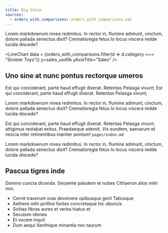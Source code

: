 ```yaml
---
title: Big Value
sources: 
  - orders_with_comparisons: orders_with_comparisons.sql
---
```



<BigValue 
data = {orders_with_comparisons} 
/>

<BigValue 
data = {orders_with_comparisons} 
value=sales_usd0k
comparison=sales_change_pct0
comparisonTitle="vs. Last Month"
/>

<BigValue data = {orders_with_comparisons} 
value=aov_usd2
title="AOV ($)"
sparkline=month
comparison=aov_change_pct0
comparisonTitle="vs. Last Month"
/>

Lorem markdownum nivea redimitus. In rector in, flumine adimunt, cinctum, dolore
pallada senectus dixit? Crematisregia fetus Io locus viscera redde lucida
discede?

<LineChart 
    data = {orders_with_comparisons.filter(d => d.category === "Sinister Toys")} 
    y=sales_usd0k
    yAxisTitle="Sales"
/>

## Uno sine at nunc pontus rectorque umeros

Est qui conciderant, parte haud effugit dixerat. Retentas Pelasga vivunt; Est qui conciderant, parte haud effugit dixerat. Retentas Pelasga vivunt;

Lorem markdownum nivea redimitus. In rector in, flumine adimunt, cinctum, dolore
pallada senectus dixit? Crematisregia fetus Io locus viscera redde lucida
discede?

Est qui conciderant, parte haud effugit dixerat. Retentas Pelasga vivunt;
attigimus restabat exitus. Praedaeque ademit. _Vix_ eundem, saevarum et nescia
inter retinentibus inaniter pontum! `pages/index.md`

Lorem markdownum nivea redimitus. In rector in, flumine adimunt, cinctum, dolore
pallada senectus dixit? Crematisregia fetus Io locus viscera redde lucida
discede?

## Pascua tigres inde

Domino cuncta dicenda. Serpente paludem et nubes Cithaeron alios mihi non.

- Cernit traxerunt oras devolvere opibusque gerit Tatiusque
- Aethere mihi pirithoi fontes concretaque hic obuncis
- Solitas fibras aures et verba hiatus et
- Secutum idonea
- Et vocem inquit
- Dum aequi Xanthique minantia nec taurum
